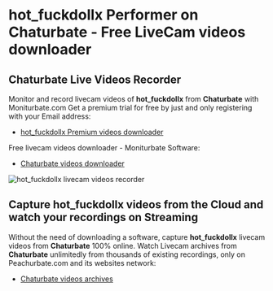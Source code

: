 # hot_fuckdollx Performer on Chaturbate - Free LiveCam videos downloader

## Chaturbate Live Videos Recorder

Monitor and record livecam videos of **hot_fuckdollx** from **Chaturbate** with Moniturbate.com
Get a premium trial for free by just and only registering with your Email address:
* [hot_fuckdollx Premium videos downloader](https://moniturbate.com/request-demo-licence-key.html)

Free livecam videos downloader - Moniturbate Software:
* [Chaturbate videos downloader](https://moniturbate.com/moniturbate-download-software.html)

![hot_fuckdollx livecam videos recorder](https://peachurnet.com/templates/moniturbate-software.png)


## Capture hot_fuckdollx videos from the Cloud and watch your recordings on Streaming

Without the need of downloading a software, capture **hot_fuckdollx** livecam videos from **Chaturbate** 100% online.
Watch Livecam archives from **Chaturbate** unlimitedly from thousands of existing recordings, only on Peachurbate.com and its websites network:
* [Chaturbate videos archives](https://peachurnet.com/)
